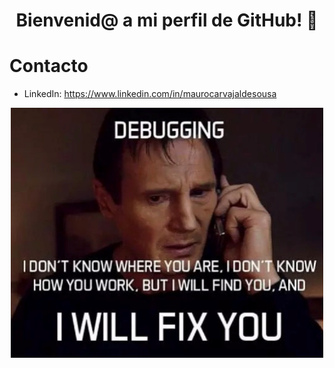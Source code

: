 # <p align="center"> Bienvenid@ a mi perfil de GitHub! 👋 </p>

# Contacto
- LinkedIn: https://www.linkedin.com/in/maurocarvajaldesousa
<!--
- Medium: https://medium.com/@mauro.carvajaldesousa
-->
<p align="center">
  <img src="/images/joke.png" width="500" align="middle"/>
</p>
<!--
**MauroCarvajalDeSousa/MauroCarvajalDeSousa** is a ✨ _special_ ✨ repository because its `README.md` (this file) appears on your GitHub profile.

Here are some ideas to get you started:

- 🔭 I’m currently working on ...
- 🌱 I’m currently learning ...
- 👯 I’m looking to collaborate on ...
- 🤔 I’m looking for help with ...
- 💬 Ask me about ...
- 📫 How to reach me: ...
- 😄 Pronouns: ...
- ⚡ Fun fact: ...

![Esta es una imagen](/images/joke.png)
-->
